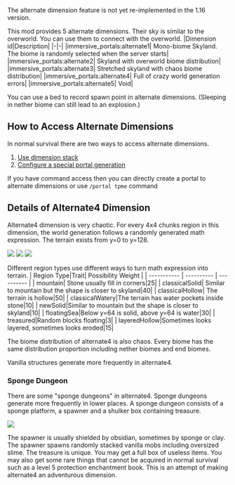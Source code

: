 The alternate dimension feature is not yet re-implemented in the 1.16 version.

This mod provides 5 alternate dimensions. Their sky is similar to the overworld.
You can use them to connect with the overworld.
|Dimension id|Description|
|-|-|
|immersive_portals:alternate1| Mono-biome Skyland. The biome is randomly selected when the server starts|
|immersive_portals:alternate2| Skyland with overworld biome distribution|
|immersive_portals:alternate3| Stretched skyland with chaos biome distribution|
|immersive_portals:alternate4| Full of crazy world generation errors|
|immersive_portals:alternate5| Void|

You can use a bed to record spawn point in alternate dimensions.
(Sleeping in nether biome can still lead to an explosion.)

## How to Access Alternate Dimensions
In normal survival there are two ways to access alternate dimensions.
1. [Use dimension stack](https://github.com/qouteall/ImmersivePortalsMod/wiki/Dimension-Stack)
2. [Configure a special portal generation](https://github.com/qouteall/ImmersivePortalsMod/wiki/Config-Options)

If you have command access then you can directly create a portal to alternate dimensions or use `/portal tpme` command

## Details of Alternate4 Dimension
Alternate4 dimension is very chaotic. For every 4x4 chunks region in this dimension, the world generation follows a randomly generated math expression. The terrain exists from y=0 to y=128.

![](https://i.ibb.co/LzGZMqJ/2020-05-06-22-08-07.png)
![](https://i.ibb.co/sP8rJT7/2020-05-06-22-06-22.png)
![](https://i.ibb.co/Z8rmJjj/2020-05-06-22-10-02.png)

Different region types use different ways to turn math expression into terrain.
| Region Type|Trait| Possibility Weight   |
| ----------- | ---------- | ---------- |
| mountain| Stone usually fill in corners|25|
| classicalSolid| Similar to mountain but the shape is closer to skyland|40|
| classicalHollow| The terrain is hollow|50|
| classicalWatery|The terrain has water pockets inside stone|10|
| newSolid|Similar to mountain but the shape is closer to skyland|10|
| floatingSea|Below y=64 is solid, above y=64 is water|30|
| treasured|Random blocks floating|3|
| layeredHollow|Sometimes looks layered, sometimes looks eroded|15|

The biome distribution of alternate4 is also chaos. Every biome has the same distribution proportion including nether biomes and end biomes.

Vanilla structures generate more frequently in alternate4.

### Sponge Dungeon
There are some "sponge dungeons" in alternate4. Sponge dungeons generate more frequently in lower places.
A sponge dungeon consists of a sponge platform, a spawner and a shulker box containing treasure.

![](https://i.ibb.co/cDCYPYk/2020-05-06-22-13-56.png)

The spawner is usually shielded by obsidian, sometimes by sponge or clay.
The spawner spawns randomly stacked vanilla mobs including oversized slime.
The treasure is unique. You may get a full box of useless items. You may also get some rare things that cannot be acquired in normal survival such as a level 5 protection enchantment book.
This is an attempt of making alternate4 an adventurous dimension.